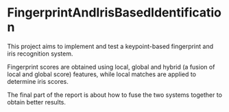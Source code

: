 # FingerprintAndIrisBasedIdentification

This project aims to implement and test a keypoint-based fingerprint and iris recognition system.

Fingerprint scores are obtained using local, global and hybrid (a fusion of local and global score) features, while local
matches are applied to determine iris scores.

The final part of the report is about how to fuse the two systems together
to obtain better results.
